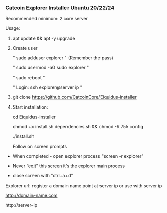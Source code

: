 
### Catcoin Explorer Installer Ubuntu 20/22/24 ###


Recommended minimum: 2 core server


Usage:


1) apt update && apt -y upgrade


2) Create user

   " sudo adduser explorer "
   (Remember the pass)

   " sudo usermod -aG sudo explorer "

   " sudo reboot "

   " Login: ssh explorer@server ip "


3) git clone https://github.com/CatcoinCore/Eiquidus-installer


4) Start installation:

   cd Eiquidus-installer

   chmod +x install.sh dependencies.sh && chmod -R 755 config

   ./install.sh
   
   
   Follow on screen prompts


* When completed - open explorer process "screen -r explorer"

* Never “exit” this screen it’s the explorer main process

* close screen with "ctrl+a+d"


Explorer url: register a domain name point at server ip or use with server ip

http://domain-name.com

http://server-ip
